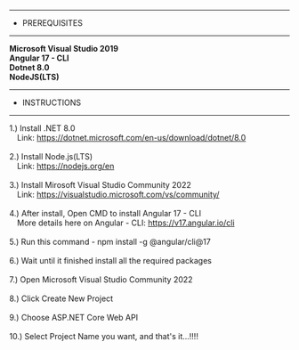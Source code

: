 **************************************************
* PREREQUISITES                                 
**************************************************

<b> Microsoft Visual Studio 2019 </b></br>
<b> Angular 17 - CLI </b></br>
<b>Dotnet 8.0 </b></br>
<b>NodeJS(LTS) </b></br>



**************************************************
* INSTRUCTIONS
**************************************************
1.) Install .NET 8.0 </br>
&emsp;Link: https://dotnet.microsoft.com/en-us/download/dotnet/8.0
</br></br>
2.) Install Node.js(LTS)</br>
&emsp;Link: https://nodejs.org/en
</br></br>
3.) Install Mirosoft Visual Studio Community 2022</br>
&emsp;Link: https://visualstudio.microsoft.com/vs/community/
</br>   </br> 
4.) After install, Open CMD to install Angular 17 - CLI</br>
&emsp;More details here on Angular - CLI: https://v17.angular.io/cli
</br></br>
5.) Run this command - npm install -g @angular/cli@17
</br></br>
6.) Wait until it finished install all the required packages
</br></br>
7.) Open Microsoft Visual Studio Community 2022
</br></br>
8.) Click Create New Project
</br></br>
9.) Choose ASP.NET Core Web API
</br></br>
10.) Select Project Name you want, and that's it...!!!!